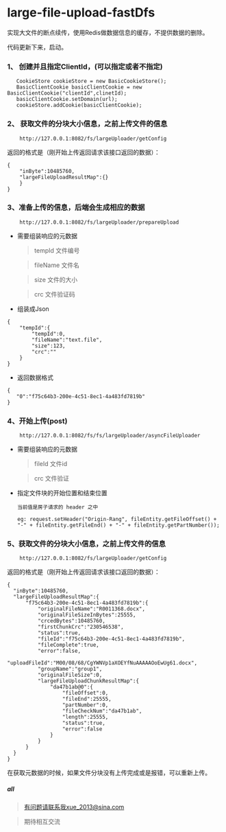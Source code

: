 # large-file-upload-fastDfs

实现大文件的断点续传，使用Redis做数据信息的缓存，不提供数据的删除。

代码更新下来，启动。
### 1、 创建并且指定ClientId，(可以指定或者不指定)

````
   CookieStore cookieStore = new BasicCookieStore();
   BasicClientCookie basicClientCookie = new BasicClientCookie("clientId",clinetId);
   basicClientCookie.setDomain(url);
   cookieStore.addCookie(basicClientCookie);
````

### 2、 获取文件的分块大小信息，之前上传文件的信息

````
    http://127.0.0.1:8082/fs/largeUploader/getConfig
````

返回的格式是（刚开始上传返回请求该接口返回的数据）：

``````
{
    "inByte":10485760,
    "largeFileUploadResultMap":{}
    }
}
``````

### 3、准备上传的信息，后端会生成相应的数据

````
    http://127.0.0.1:8082/fs/largeUploader/prepareUpload
````
* 需要组装响应的元数据

    >tempId 文件编号
    
    >fileName 文件名
    
    >size 文件的大小
    
    >crc 文件验证码
    
 * 组装成Json 
 
 ``````
 {
     "tempId":{
         "tempId":0,
         "fileName":"text.file",
         "size":123,
         "crc":""
     }
 }
 ``````
 * 返回数据格式
 
 ``````
{
    "0":"f75c64b3-200e-4c51-8ec1-4a483fd7819b"
}
 ``````
 
 ### 4、开始上传(post)
 ````
     http://127.0.0.1:8082/fs/fs/largeUploader/asyncFileUploader
 ````
 
 * 需要组装响应的元数据
 
     >fileId 文件id
     
     >crc 文件验证
     
     
 * 指定文件块的开始位置和结束位置
    
       当前值是房子请求的 header 之中
       
       eg: request.setHeader("Origin-Rang", fileEntity.getFileOffset() + "-" + fileEntity.getFileEnd() + "-" + fileEntity.getPartNumber());
       
  
  ### 5、获取文件的分块大小信息，之前上传文件的信息
  
  ````
      http://127.0.0.1:8082/fs/largeUploader/getConfig
  ````
  
  返回的格式是（刚开始上传返回请求该接口返回的数据）：
  
  ``````
{
    "inByte":10485760,
    "largeFileUploadResultMap":{
        "f75c64b3-200e-4c51-8ec1-4a483fd7819b":{
            "originalFileName":"R0011368.docx",
            "originalFileSizeInBytes":25555,
            "crcedBytes":10485760,
            "firstChunkCrc":"230546538",
            "status":true,
            "fileId":"f75c64b3-200e-4c51-8ec1-4a483fd7819b",
            "fileComplete":true,
            "error":false,
            "uploadFileId":"M00/08/68/CgYWNVp1aXOEYfNuAAAAAOoEwUg61.docx",
            "groupName":"group1",
            "originalFileSize":0,
            "largeFileUploadChunkResultMap":{
                "da47b1ab@0":{
                    "fileOffset":0,
                    "fileEnd":25555,
                    "partNumber":0,
                    "fileCheckNum":"da47b1ab",
                    "length":25555,
                    "status":true,
                    "error":false
                }
            }
        }
    }
}
  ``````
  
 在获取元数据的时候，如果文件分块没有上传完成或是报错，可以重新上传。
 
 ##### all
 >有问题请联系我xue_2013@sina.com 
 
 >期待相互交流
